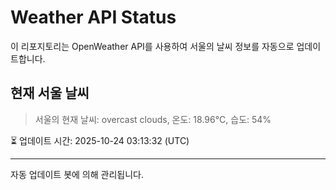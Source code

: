 
# Weather API Status

이 리포지토리는 OpenWeather API를 사용하여 서울의 날씨 정보를 자동으로 업데이트합니다.

## 현재 서울 날씨
> 서울의 현재 날씨: overcast clouds, 온도: 18.96°C, 습도: 54%

⏳ 업데이트 시간: 2025-10-24 03:13:32 (UTC)

---
자동 업데이트 봇에 의해 관리됩니다.

